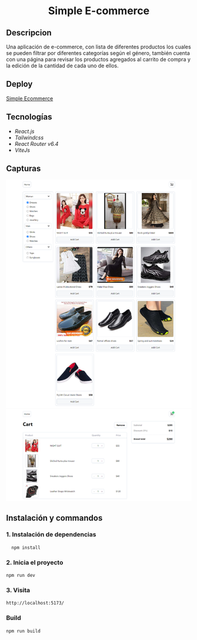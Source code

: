 <h1 align='center'>Simple E-commerce</h1>

## Descripcion

<p>Una aplicación de e-commerce, con lista de diferentes productos los cuales se pueden filtrar por diferentes categorías según el género, también cuenta con una página para revisar los productos agregados al carrito de compra y la edición de la cantidad de cada uno de ellos.</p>

## Deploy

[Simple Ecommerce]('https://simple-ecommerce-anydev.surge.sh/')

## Tecnologías

- _React.js_
- _Tailwindcss_
- _React Router v6.4_
- _ViteJs_

## Capturas

<img src='./public/Home.PNG'>
<img src='./public/Cart.PNG'>

## Instalación y commandos

### 1. Instalación de dependencias

```
  npm install
```

### 2. Inicia el proyecto

```
npm run dev
```

### 3. Visita

```
http://localhost:5173/
```

### Build

```
npm run build
```

